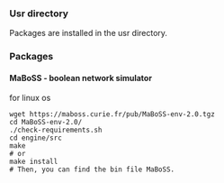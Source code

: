 ### Usr directory 
Packages are installed in the usr directory. 

### Packages 

#### MaBoSS - boolean network simulator

for linux os

```
wget https://maboss.curie.fr/pub/MaBoSS-env-2.0.tgz
cd MaBoSS-env-2.0/
./check-requirements.sh 
cd engine/src
make 
# or 
make install
# Then, you can find the bin file MaBoSS.  
```

